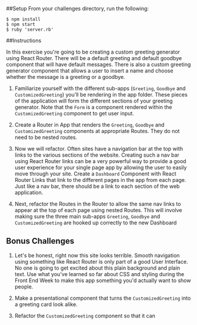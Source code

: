 ##Setup
From your challenges directory, run the following:

```
$ npm install
$ npm start
$ ruby 'server.rb'
```

##Instructions

In this exercise you're going to be creating a custom greeting generator using React Router.
There will be a default greeting and default goodbye component that will have default
messages. There is also a custom greeting generator component that allows a user to insert a
name and choose whether the message is a greeting or a goodbye.

  1. Familiarize yourself with the different sub-apps (`Greeting`, `Goodbye` and `CustomizedGreeting`)
  you'll be rendering in the app folder. These pieces of the application will form the different
  sections of your greeting generator. Note that the `Form` is a component rendered within the
  `CustomizedGreeting` component to get user input.

  2. Create a Router in App that renders the `Greeting`, `Goodbye` and `CustomizedGreeting` components at appropriate Routes.
  They do not need to be nested routes.

  3. Now we will refactor. Often sites have a navigation bar at the top with links to the various sections of the website.
  Creating such a nav bar using React Router links can be a very powerful way to provide a good user experience
  for your single page app by allowing the user to easily move through your site. Create a `Dashboard` Component with React Router Links that link to the different pages
  in the app from each page. Just like a nav bar, there should be a link to each section of the web application.

  4. Next, refactor the Routes in the Router to allow the same nav links to appear at the top of each
  page using nested Routes. This will involve making sure the three main sub-apps `Greeting`, `Goodbye` and `CustomizedGreeting`
  are hooked up correctly to the new Dashboard

## Bonus Challenges

  1. Let's be honest, right now this site looks terrible. Smooth navigation using something like React Router is only
  part of a good User Interface. No one is going to get excited about this plain background and plain
  text. Use what you've learned so far about CSS and styling during the Front End Week to make this app
  something you'd actually want to show people.

  2. Make a presentational component that turns the `CustomizedGreeting` into a greeting card look alike.

  3. Refactor the `CustomizedGreeting` component so that it can 
